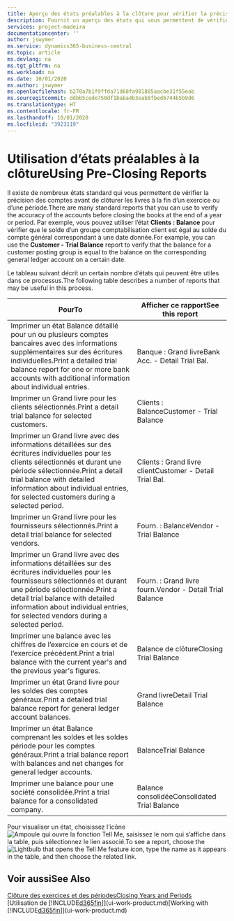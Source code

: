 ```yaml
---
title: Aperçu des états préalables à la clôture pour vérifier la précision de compte | Microsoft Docs
description: Fournit un aperçu des états qui vous permettent de vérifier la précision des comptes avant de clôturer les livres à la fin d’un exercice ou d’une période.
services: project-madeira
documentationcenter: ''
author: jswymer
ms.service: dynamics365-business-central
ms.topic: article
ms.devlang: na
ms.tgt_pltfrm: na
ms.workload: na
ms.date: 10/01/2020
ms.author: jswymer
ms.openlocfilehash: b270a7b1f9ffda71d68fa981885aacbe31f55eab
ms.sourcegitcommit: ddbb5cede750df1baba4b3eab8fbed6744b5b9d6
ms.translationtype: HT
ms.contentlocale: fr-FR
ms.lasthandoff: 10/01/2020
ms.locfileid: "3923119"
---
```

# <a name="using-pre-closing-reports"></a><span data-ttu-id="85624-103">Utilisation d’états préalables à la clôture</span><span class="sxs-lookup"><span data-stu-id="85624-103">Using Pre-Closing Reports</span></span>
<span data-ttu-id="85624-104">Il existe de nombreux états standard qui vous permettent de vérifier la précision des comptes avant de clôturer les livres à la fin d’un exercice ou d’une période.</span><span class="sxs-lookup"><span data-stu-id="85624-104">There are many standard reports that you can use to verify the accuracy of the accounts before closing the books at the end of a year or period.</span></span> <span data-ttu-id="85624-105">Par exemple, vous pouvez utiliser l’état **Clients : Balance** pour vérifier que le solde d’un groupe comptabilisation client est égal au solde du compte général correspondant à une date donnée.</span><span class="sxs-lookup"><span data-stu-id="85624-105">For example, you can use the **Customer - Trial Balance** report to verify that the balance for a customer posting group is equal to the balance on the corresponding general ledger account on a certain date.</span></span>

<span data-ttu-id="85624-106">Le tableau suivant décrit un certain nombre d’états qui peuvent être utiles dans ce processus.</span><span class="sxs-lookup"><span data-stu-id="85624-106">The following table describes a number of reports that may be useful in this process.</span></span>

| <span data-ttu-id="85624-107">Pour</span><span class="sxs-lookup"><span data-stu-id="85624-107">To</span></span> | <span data-ttu-id="85624-108">Afficher ce rapport</span><span class="sxs-lookup"><span data-stu-id="85624-108">See this report</span></span> |
| --- | --- |
| <span data-ttu-id="85624-109">Imprimer un état Balance détaillé pour un ou plusieurs comptes bancaires avec des informations supplémentaires sur des écritures individuelles.</span><span class="sxs-lookup"><span data-stu-id="85624-109">Print a detailed trial balance report for one or more bank accounts with additional information about individual entries.</span></span> |<span data-ttu-id="85624-110">Banque : Grand livre</span><span class="sxs-lookup"><span data-stu-id="85624-110">Bank Acc. - Detail Trial Bal.</span></span> |
| <span data-ttu-id="85624-111">Imprimer un Grand livre pour les clients sélectionnés.</span><span class="sxs-lookup"><span data-stu-id="85624-111">Print a detail trial balance for selected customers.</span></span> |<span data-ttu-id="85624-112">Clients : Balance</span><span class="sxs-lookup"><span data-stu-id="85624-112">Customer - Trial Balance</span></span> |
| <span data-ttu-id="85624-113">Imprimer un Grand livre avec des informations détaillées sur des écritures individuelles pour les clients sélectionnés et durant une période sélectionnée.</span><span class="sxs-lookup"><span data-stu-id="85624-113">Print a detail trial balance with detailed information about individual entries, for selected customers during a selected period.</span></span> |<span data-ttu-id="85624-114">Clients : Grand livre client</span><span class="sxs-lookup"><span data-stu-id="85624-114">Customer - Detail Trial Bal.</span></span> |
| <span data-ttu-id="85624-115">Imprimer un Grand livre pour les fournisseurs sélectionnés.</span><span class="sxs-lookup"><span data-stu-id="85624-115">Print a detail trial balance for selected vendors.</span></span> |<span data-ttu-id="85624-116">Fourn. : Balance</span><span class="sxs-lookup"><span data-stu-id="85624-116">Vendor - Trial Balance</span></span> |
| <span data-ttu-id="85624-117">Imprimer un Grand livre avec des informations détaillées sur des écritures individuelles pour les fournisseurs sélectionnés et durant une période sélectionnée.</span><span class="sxs-lookup"><span data-stu-id="85624-117">Print a detail trial balance with detailed information about individual entries, for selected vendors during a selected period.</span></span> |<span data-ttu-id="85624-118">Fourn. : Grand livre fourn.</span><span class="sxs-lookup"><span data-stu-id="85624-118">Vendor - Detail Trial Balance</span></span> |
| <span data-ttu-id="85624-119">Imprimer une balance avec les chiffres de l’exercice en cours et de l’exercice précédent.</span><span class="sxs-lookup"><span data-stu-id="85624-119">Print a trial balance with the current year's and the previous year's figures.</span></span> |<span data-ttu-id="85624-120">Balance de clôture</span><span class="sxs-lookup"><span data-stu-id="85624-120">Closing Trial Balance</span></span> |
| <span data-ttu-id="85624-121">Imprimer un état Grand livre pour les soldes des comptes généraux.</span><span class="sxs-lookup"><span data-stu-id="85624-121">Print a detailed trial balance report for general ledger account balances.</span></span> |<span data-ttu-id="85624-122">Grand livre</span><span class="sxs-lookup"><span data-stu-id="85624-122">Detail Trial Balance</span></span> |
| <span data-ttu-id="85624-123">Imprimer un état Balance comprenant les soldes et les soldes période pour les comptes généraux.</span><span class="sxs-lookup"><span data-stu-id="85624-123">Print a trial balance report with balances and net changes for general ledger accounts.</span></span> |<span data-ttu-id="85624-124">Balance</span><span class="sxs-lookup"><span data-stu-id="85624-124">Trial Balance</span></span> |
| <span data-ttu-id="85624-125">Imprimer une balance pour une société consolidée.</span><span class="sxs-lookup"><span data-stu-id="85624-125">Print a trial balance for a consolidated company.</span></span> |<span data-ttu-id="85624-126">Balance consolidée</span><span class="sxs-lookup"><span data-stu-id="85624-126">Consolidated Trial Balance</span></span> |

<span data-ttu-id="85624-127">Pour visualiser un état, choisissez l’icône ![Ampoule qui ouvre la fonction Tell Me](media/ui-search/search_small.png "Dites-moi ce que vous voulez faire"), saisissez le nom qui s’affiche dans la table, puis sélectionnez le lien associé.</span><span class="sxs-lookup"><span data-stu-id="85624-127">To see a report, choose the ![Lightbulb that opens the Tell Me feature](media/ui-search/search_small.png "Tell me what you want to do") icon, type the name as it appears in the table, and then choose the related link.</span></span>

## <a name="see-also"></a><span data-ttu-id="85624-128">Voir aussi</span><span class="sxs-lookup"><span data-stu-id="85624-128">See Also</span></span>
[<span data-ttu-id="85624-129">Clôture des exercices et des périodes</span><span class="sxs-lookup"><span data-stu-id="85624-129">Closing Years and Periods</span></span>](year-close-years-periods.md)  
<span data-ttu-id="85624-130">[Utilisation de [!INCLUDE[d365fin](includes/d365fin_md.md)]](ui-work-product.md)</span><span class="sxs-lookup"><span data-stu-id="85624-130">[Working with [!INCLUDE[d365fin](includes/d365fin_md.md)]](ui-work-product.md)</span></span>

